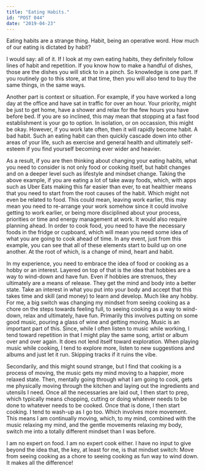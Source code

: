 ```yaml
---
title: "Eating Habits."
id: "POST 044"
date: "2019-04-23"
---
```


Eating habits are a strange thing. Habit, being an operative word. How much of our eating is dictated by habit? 

I would say: all of it. If I look at my own eating habits, they definitely follow lines of habit and repetition. If you know how to make a handful of dishes, those are the dishes you will stick to in a pinch. So knowledge is one part. If you routinely go to this store, at that time, then you will also tend to buy the same things, in the same ways. 

Another part is context or situation. For example, if you have worked a long day at the office and have sat in traffic for over an hour. Your priority, might be just to get home, have a shower and relax for the few hours you have before bed. If you are so inclined, this may mean that stopping at a fast food establishment is your go to option. In isolation, or on occassion, this might be okay. However, if you work late often, then it will rapidly become habit. A bad habit. Such an eating habit can then quickly cascade down into other areas of your life, such as exercise and general health and ultimately self-esteem if you find yourself becoming ever wider and heavier. 

As a result, if you are then thinking about changing your eating habits, what you need to consider is not only food or cooking itself, but habit changes and on a deeper level such as lifestyle and mindset change. Taking the above example, if you are eating a lot of take away foods, which, with apps such as Uber Eats making this far easier than ever, to eat healthier means that you need to start from the root causes of the habit. Which might not even be related to food. This could mean, leaving work earlier, this may mean you need to re-arrange your work somehow since it could involve getting to work earlier, or being more disciplined about your process, priorities or time and energy management at work. It would also require planning ahead. In order to cook food, you need to have the necessary foods in the fridge or cupboard, which will mean you need some idea of what you are going to cook ahead of time. In any event, just from this example, you can see that all of these elements start to build up on one another. At the root of which, is a change of mind, heart and habit. 

In my experience, you need to embrace the idea of food or cooking as a hobby or an interest. Layered on top of that is the idea that hobbies are a way to wind-down and have fun. Even if hobbies are strenuos, they ultimately are a means of release. They get the mind and body into a better state. Take an interest in what you put into your body and accept that this takes time and skill (and money) to learn and develop. Much like any hobby. For me, a big switch was changing my mindset from seeing cooking as a chore on the steps towards feeling full, to seeing cooking as a way to wind-down, relax and ultimately, have fun. Primarily this involves putting on some good music, pouring a glass of wine and getting moving. Music is an important part of this. Since, while I often listen to music while working, I tend toward repetition in that I might play the same song, artist or album over and over again. It does not lend itself toward exploration. When playing music while cooking, I tend to explore more, listen to new suggestions and albums and just let it run. Skipping tracks if it ruins the vibe. 


Secondarily, and this might sound strange, but I find that cooking is a process of moving, the music gets my mind moving to a happier, more relaxed state. Then, mentally going through what I am going to cook, gets me physically moving through the kitchen and laying out the ingredients and utensils I need. Once all the necessaries are laid out, I then start to prep, which typically means chopping, cutting or doing whatever needs to be done to whatever needs to be cooked. Once that is done, I then start cooking. I tend to wash-up as I go too. Which involves more movement. This means I am continually moving, which, to my mind, combined with the music relaxing my mind, and the gentle movements relaxing my body, switch me into a totally different mindset than I was before.

I am no expert on food. I am no expert cook either. I have no input to give beyond the idea that, the key, at least for me, is that mindset switch: Move from seeing cooking as a chore to seeing cooking as fun way to wind down. It makes all the difference!   
